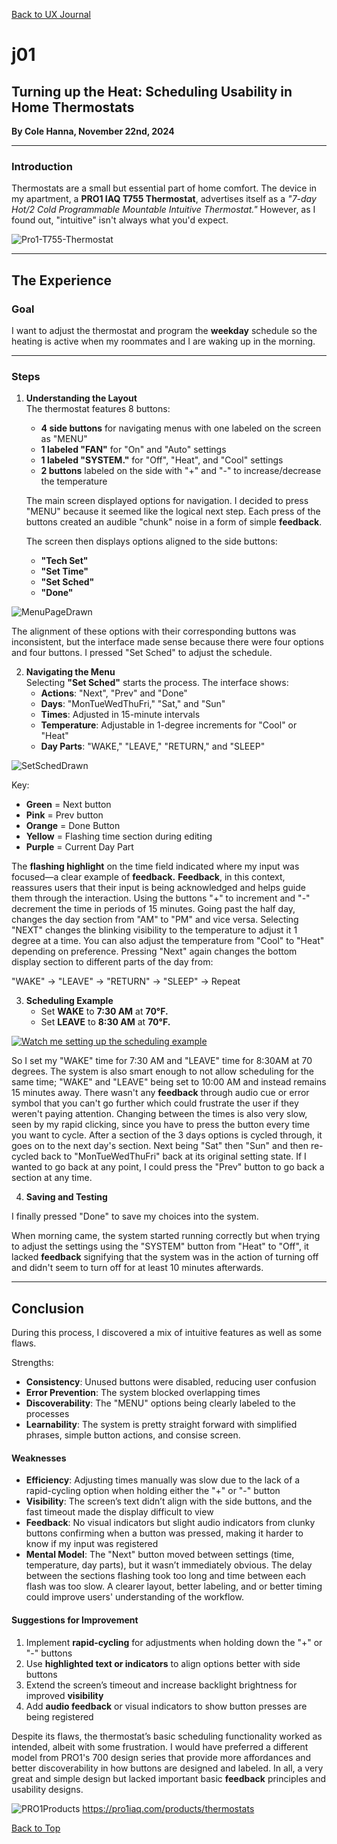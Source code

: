 [Back to UX Journal](../)
# j01
## Turning up the Heat:  Scheduling Usability in Home Thermostats
**By Cole Hanna, November 22nd, 2024**

---

### Introduction
Thermostats are a small but essential part of home comfort. The device in my apartment, a **PRO1 IAQ T755 Thermostat**, advertises itself as a _"7-day Hot/2 Cold Programmable Mountable Intuitive Thermostat."_ However, as I found out, "intuitive" isn't always what you'd expect. 

![Pro1-T755-Thermostat](Pro1-T755-Thermostat.png)

---

## The Experience

### Goal
I want to adjust the thermostat and program the **weekday** schedule so the heating is active when my roommates and I are waking up in the morning.  

---

### **Steps**

1. **Understanding the Layout**  
   The thermostat features 8 buttons:  
   - **4 side buttons** for navigating menus with one labeled on the screen as "MENU"  
   - **1 labeled "FAN"** for "On" and "Auto" settings  
   - **1 labeled "SYSTEM."** for "Off", "Heat", and "Cool" settings
   - **2 buttons** labeled on the side with "+" and "-" to increase/decrease the temperature
  
   The main screen displayed options for navigation. I decided to press "MENU" because it seemed like the logical next step. Each press of the buttons created an audible "chunk" noise in a form of simple **feedback**.
   
   The screen then displays options aligned to the side buttons:  
   - **"Tech Set"**  
   - **"Set Time"**  
   - **"Set Sched"**  
   - **"Done"**

![MenuPageDrawn](MenuPageDrawn.png)

   The alignment of these options with their corresponding buttons was inconsistent, but the interface made sense because there were four options and four buttons. I pressed "Set Sched" to adjust the schedule.

2. **Navigating the Menu**  
   Selecting **"Set Sched"** starts the process. The interface shows:  
   - **Actions**: "Next", "Prev" and "Done"
   - **Days**: "MonTueWedThuFri," "Sat," and "Sun"  
   - **Times**: Adjusted in 15-minute intervals
   - **Temperature**: Adjustable in 1-degree increments for "Cool" or "Heat"  
   - **Day Parts**: "WAKE," "LEAVE," "RETURN," and "SLEEP"

![SetSchedDrawn](SetSchedDrawn.png)

Key:
   - **Green** = Next button
   - **Pink** = Prev button
   - **Orange** = Done Button
   - **Yellow** = Flashing time section during editing
   - **Purple** = Current Day Part

   The **flashing highlight** on the time field indicated where my input was focused—a clear example of **feedback.** **Feedback**, in this context, reassures users that their input is being acknowledged and helps guide them through the interaction. Using the buttons "+" to increment and "-" decrement the time in periods of 15 minutes. Going past the half day, changes the day section from "AM" to "PM" and vice versa. Selecting "NEXT" changes the blinking visibility to the temperature to adjust it 1 degree at a time. You can also adjust the temperature from "Cool" to "Heat" depending on preference. Pressing "Next" again changes the bottom display section to different parts of the day from:

"WAKE" -> "LEAVE" -> "RETURN" -> "SLEEP" -> Repeat

3. **Scheduling Example**  
   - Set **WAKE** to **7:30 AM** at **70°F.**
   - Set **LEAVE** to **8:30 AM** at **70°F.**

[![Watch me setting up the scheduling example]()](https://youtube.com/shorts/lM2K6icLmAs?feature=share)

So I set my "WAKE" time for 7:30 AM and "LEAVE" time for 8:30AM at 70 degrees. The system is also smart enough to not allow scheduling for the same time; "WAKE" and "LEAVE" being set to 10:00 AM and instead remains 15 minutes away. There wasn't any **feedback** through audio cue or error symbol that you can't go further which could frustrate the user if they weren't paying attention.  Changing between the times is also very slow, seen by my rapid clicking, since you have to press the button every time you want to cycle. After a section of the 3 days options is cycled through, it goes on to the next day's section. Next being "Sat" then "Sun" and then re-cycled back to "MonTueWedThuFri" back at its original setting state. If I wanted to go back at any point, I could press the "Prev" button to go back a section at any time. 

4. **Saving and Testing**  

I finally pressed "Done" to save my choices into the system.

When morning came, the system started running correctly but when trying to adjust the settings using the "SYSTEM" button from "Heat" to "Off", it lacked **feedback** signifying that the system was in the action of turning off and didn't seem to turn off for at least 10 minutes afterwards.

---

## Conclusion

During this process, I discovered a mix of intuitive features as well as some flaws.

Strengths:
- **Consistency**: Unused buttons were disabled, reducing user confusion
- **Error Prevention**: The system blocked overlapping times
- **Discoverability**: The "MENU" options being clearly labeled to the processes
- **Learnability**: The system is pretty straight forward with simplified phrases, simple button actions, and consise screen.

#### **Weaknesses**  
- **Efficiency**: Adjusting times manually was slow due to the lack of a rapid-cycling option when holding either the "+" or "-" button
- **Visibility**: The screen’s text didn’t align with the side buttons, and the fast timeout made the display difficult to view  
- **Feedback**: No visual indicators but slight audio indicators from clunky buttons confirming when a button was pressed, making it harder to know if my input was registered
- **Mental Model**: The "Next" button moved between settings (time, temperature, day parts), but it wasn’t immediately obvious. The delay between the sections flashing took too long and time between each flash was too slow. A clearer layout, better labeling, and or better timing could improve users' understanding of the workflow. 

#### **Suggestions for Improvement**  
1. Implement **rapid-cycling** for adjustments when holding down the "+" or "-" buttons 
2. Use **highlighted text or indicators** to align options better with side buttons
3. Extend the screen’s timeout and increase backlight brightness for improved **visibility**  
4. Add **audio feedback** or visual indicators to show button presses are being registered

Despite its flaws, the thermostat’s basic scheduling functionality worked as intended, albeit with some frustration. I would have preferred a different model from PRO1's 700 design series that provide more affordances and better discoverability in how buttons are designed and labeled. In all, a very great and simple design but lacked important basic **feedback** principles and usability designs.

![PRO1Products](PRO1-700.png)
https://pro1iaq.com/products/thermostats


[Back to Top](#)
